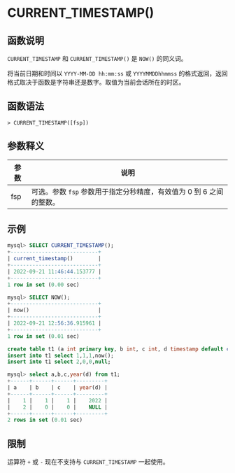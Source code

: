 # **CURRENT_TIMESTAMP()**

## **函数说明**

`CURRENT_TIMESTAMP` 和 `CURRENT_TIMESTAMP()` 是 `NOW()` 的同义词。

将当前日期和时间以 `YYYY-MM-DD hh:mm:ss` 或 `YYYYMMDDhhmmss` 的格式返回，返回格式取决于函数是字符串还是数字。取值为当前会话所在的时区。

## **函数语法**

```
> CURRENT_TIMESTAMP([fsp])
```

## **参数释义**

|  参数   | 说明 |
|  ----  | ----  |
| fsp | 可选。参数 `fsp` 参数用于指定分秒精度，有效值为 0 到 6 之间的整数。 |

## **示例**

```sql
mysql> SELECT CURRENT_TIMESTAMP();
+----------------------------+
| current_timestamp()        |
+----------------------------+
| 2022-09-21 11:46:44.153777 |
+----------------------------+
1 row in set (0.00 sec)

mysql> SELECT NOW();
+----------------------------+
| now()                      |
+----------------------------+
| 2022-09-21 12:56:36.915961 |
+----------------------------+
1 row in set (0.01 sec)
```

```sql
create table t1 (a int primary key, b int, c int, d timestamp default current_timestamp);
insert into t1 select 1,1,1,now();
insert into t1 select 2,0,0,null;

mysql> select a,b,c,year(d) from t1;
+------+------+------+---------+
| a    | b    | c    | year(d) |
+------+------+------+---------+
|    1 |    1 |    1 |    2022 |
|    2 |    0 |    0 |    NULL |
+------+------+------+---------+
2 rows in set (0.01 sec)
```

## **限制**

运算符 `+` 或 `-` 现在不支持与 `CURRENT_TIMESTAMP` 一起使用。
